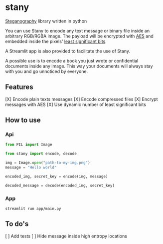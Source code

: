 # stany

 [Steganography](https://en.wikipedia.org/wiki/Steganography) library written in python

 You can use Stany to encode any text message or binary file inside an arbitrary RGB/RGBA image.
 The payload will be encrypted with [AES](https://fr.wikipedia.org/wiki/Advanced_Encryption_Standard) and embedded inside the pixels' [least significant bits](https://en.wikipedia.org/wiki/Bit_numbering).

 A Streamlit app is also provided to facilitate the use of Stany.

A possible use is to encode a book you just wrote or confidential documents inside any image. This way your documents will always stay with you and go unnoticed by everyone.


## Features

[X] Encode plain texts messages
[X] Encode compressed files
[X] Encrypt messages with AES
[X] Use dynamic number of least significant bits


## How to use

### Api
```python
from PIL import Image

from stany import encode, decode

img = Image.open("path-to-my-img.png")
message = "Hello world"

encoded_img, secret_key = encode(img, message)

decoded_message = decode(encoded_img, secret_key)
```

### App
```shell
streamlit run app/main.py
```

## To do's

[ ] Add tests
[ ] Hide message inside high entropy locations
